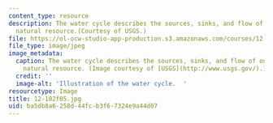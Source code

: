 ```yaml
---
content_type: resource
description: The water cycle describes the sources, sinks, and flow of our most important
  natural resource.(Courtesy of USGS.)
file: https://ol-ocw-studio-app-production.s3.amazonaws.com/courses/12-102-environmental-earth-science-fall-2005/ba5db8a6258d44fcb3f67324e9a44d07_12-102f05.jpg
file_type: image/jpeg
image_metadata:
  caption: The water cycle describes the sources, sinks, and flow of our most important
    natural resource. (Image courtesy of [USGS](http://www.usgs.gov/).)
  credit: ''
  image-alt: 'Illustration of the water cycle.  '
resourcetype: Image
title: 12-102f05.jpg
uid: ba5db8a6-258d-44fc-b3f6-7324e9a44d07
---
```

